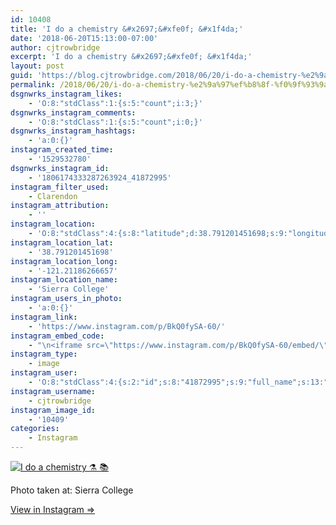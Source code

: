 ```yaml
---
id: 10408
title: 'I do a chemistry &#x2697;&#xfe0f; &#x1f4da;'
date: '2018-06-20T15:13:00-07:00'
author: cjtrowbridge
excerpt: 'I do a chemistry &#x2697;&#xfe0f; &#x1f4da;'
layout: post
guid: 'https://blog.cjtrowbridge.com/2018/06/20/i-do-a-chemistry-%e2%9a%97%ef%b8%8f-%f0%9f%93%9a/'
permalink: /2018/06/20/i-do-a-chemistry-%e2%9a%97%ef%b8%8f-%f0%9f%93%9a/
dsgnwrks_instagram_likes:
    - 'O:8:"stdClass":1:{s:5:"count";i:3;}'
dsgnwrks_instagram_comments:
    - 'O:8:"stdClass":1:{s:5:"count";i:0;}'
dsgnwrks_instagram_hashtags:
    - 'a:0:{}'
instagram_created_time:
    - '1529532780'
dsgnwrks_instagram_id:
    - '1806174333287263924_41872995'
instagram_filter_used:
    - Clarendon
instagram_attribution:
    - ''
instagram_location:
    - 'O:8:"stdClass":4:{s:8:"latitude";d:38.791201451698;s:9:"longitude";d:-121.21186266657;s:4:"name";s:14:"Sierra College";s:2:"id";i:251873;}'
instagram_location_lat:
    - '38.791201451698'
instagram_location_long:
    - '-121.21186266657'
instagram_location_name:
    - 'Sierra College'
instagram_users_in_photo:
    - 'a:0:{}'
instagram_link:
    - 'https://www.instagram.com/p/BkQ0fySA-60/'
instagram_embed_code:
    - "\n<iframe src=\"https://www.instagram.com/p/BkQ0fySA-60/embed/\" width=\"612\" height=\"710\" frameborder=\"0\" scrolling=\"no\" allowtransparency=\"true\" class=\"insta-image-embed\"></iframe>\n"
instagram_type:
    - image
instagram_user:
    - 'O:8:"stdClass":4:{s:2:"id";s:8:"41872995";s:9:"full_name";s:13:"CJ Trowbridge";s:15:"profile_picture";s:141:"https://scontent.cdninstagram.com/vp/016c8659e3e0906fa8fffe1b7e5cfacc/5BB8B91C/t51.2885-19/s150x150/13724650_1188772791164794_142557231_a.jpg";s:8:"username";s:12:"cjtrowbridge";}'
instagram_username:
    - cjtrowbridge
instagram_image_id:
    - '10409'
categories:
    - Instagram
---
```


[![I do a chemistry ⚗️ 📚](https://blog.cjtrowbridge.com/wp-content/uploads/2018/06/1529532780-1-1.jpg)](https://www.instagram.com/p/BkQ0fySA-60/)

Photo taken at: Sierra College

[View in Instagram ⇒](https://www.instagram.com/p/BkQ0fySA-60/)